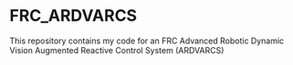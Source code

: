 # FRC_ARDVARCS
This repository contains my code for an FRC Advanced Robotic Dynamic Vision Augmented Reactive Control System (ARDVARCS)
